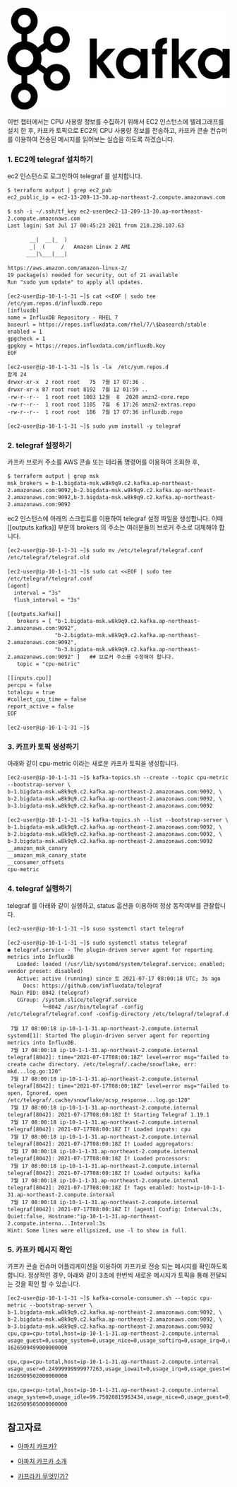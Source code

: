 ![kafka](https://github.com/gnosia93/bigdata-on-aws/blob/main/workshop/images/kafka-logo.png)

이번 챕터에서는 CPU 사용량 정보를 수집하기 위해서 EC2 인스턴스에 텔레그래프를 설치 한 후, 카프카 토픽으로 EC2의 CPU 사용량 정보를 전송하고, 카프카 콘솔 컨슈머를 이용하여 전송된 메시지를 읽어보는 실습을 하도록 하겠습니다.

### 1. EC2에 telegraf 설치하기 ###

ec2 인스턴스로 로그인하여 telegraf 를 설치합니다. 
```
$ terraform output | grep ec2_pub
ec2_public_ip = ec2-13-209-13-30.ap-northeast-2.compute.amazonaws.com

$ ssh -i ~/.ssh/tf_key ec2-user@ec2-13-209-13-30.ap-northeast-2.compute.amazonaws.com
Last login: Sat Jul 17 00:45:23 2021 from 218.238.107.63

       __|  __|_  )
       _|  (     /   Amazon Linux 2 AMI
      ___|\___|___|

https://aws.amazon.com/amazon-linux-2/
19 package(s) needed for security, out of 21 available
Run "sudo yum update" to apply all updates.

[ec2-user@ip-10-1-1-31 ~]$ cat <<EOF | sudo tee /etc/yum.repos.d/influxdb.repo
[influxdb]
name = InfluxDB Repository - RHEL 7
baseurl = https://repos.influxdata.com/rhel/7/\$basearch/stable
enabled = 1
gpgcheck = 1
gpgkey = https://repos.influxdata.com/influxdb.key
EOF

[ec2-user@ip-10-1-1-31 ~]$ ls -la  /etc/yum.repos.d
합계 24
drwxr-xr-x  2 root root   75  7월 17 07:36 .
drwxr-xr-x 87 root root 8192  7월 12 01:59 ..
-rw-r--r--  1 root root 1003 12월  8  2020 amzn2-core.repo
-rw-r--r--  1 root root 1105  7월  6 17:26 amzn2-extras.repo
-rw-r--r--  1 root root  186  7월 17 07:36 influxdb.repo

[ec2-user@ip-10-1-1-31 ~]$ sudo yum install -y telegraf
```

### 2. telegraf 설정하기 ###

카프카 브로커 주소를 AWS 콘솔 또는 테라폼 명령어를 이용하여 조회한 후, 
```
$ terraform output | grep msk
msk_brokers = b-1.bigdata-msk.w8k9q9.c2.kafka.ap-northeast-2.amazonaws.com:9092,b-2.bigdata-msk.w8k9q9.c2.kafka.ap-northeast-2.amazonaws.com:9092,b-3.bigdata-msk.w8k9q9.c2.kafka.ap-northeast-2.amazonaws.com:9092
```

ec2 인스턴스에 아래의 스크립트를 이용하여 telegraf 설정 파일을 생성합니다. 이때 [[outputs.kafka]] 부분의 brokers 의 주소는 여러분들의 브로커 주소로 대체해야 합니다. 
```
[ec2-user@ip-10-1-1-31 ~]$ sudo mv /etc/telegraf/telegraf.conf /etc/telegraf/telegraf.old

[ec2-user@ip-10-1-1-31 ~]$ sudo cat <<EOF | sudo tee /etc/telegraf/telegraf.conf
[agent]
  interval = "3s"
  flush_interval = "3s"
  
[[outputs.kafka]]
   brokers = [ "b-1.bigdata-msk.w8k9q9.c2.kafka.ap-northeast-2.amazonaws.com:9092", 
               "b-2.bigdata-msk.w8k9q9.c2.kafka.ap-northeast-2.amazonaws.com:9092", 
               "b-3.bigdata-msk.w8k9q9.c2.kafka.ap-northeast-2.amazonaws.com:9092" ]   ## 브로커 주소를 수정해야 합니다. 
   topic = "cpu-metric"

[[inputs.cpu]]
percpu = false
totalcpu = true
#collect_cpu_time = false
report_active = false
EOF

[ec2-user@ip-10-1-1-31 ~]$ 
```

### 3. 카프카 토픽 생성하기 ###

아래와 같이 cpu-metric 이라는 새로운 카프카 토픽을 생성합니다. 
```
[ec2-user@ip-10-1-1-31 ~]$ kafka-topics.sh --create --topic cpu-metric --bootstrap-server \
b-1.bigdata-msk.w8k9q9.c2.kafka.ap-northeast-2.amazonaws.com:9092, \
b-2.bigdata-msk.w8k9q9.c2.kafka.ap-northeast-2.amazonaws.com:9092, \
b-3.bigdata-msk.w8k9q9.c2.kafka.ap-northeast-2.amazonaws.com:9092

[ec2-user@ip-10-1-1-31 ~]$ kafka-topics.sh --list --bootstrap-server \
b-1.bigdata-msk.w8k9q9.c2.kafka.ap-northeast-2.amazonaws.com:9092, \
b-2.bigdata-msk.w8k9q9.c2.kafka.ap-northeast-2.amazonaws.com:9092, \
b-3.bigdata-msk.w8k9q9.c2.kafka.ap-northeast-2.amazonaws.com:9092
__amazon_msk_canary
__amazon_msk_canary_state
__consumer_offsets
cpu-metric
```


### 4. telegraf 실행하기 ###

telegraf 를 아래와 같이 실행하고, status 옵션을 이용하여 정상 동작여부를 관찰합니다. 

```
[ec2-user@ip-10-1-1-31 ~]$ suso systemctl start telegraf

[ec2-user@ip-10-1-1-31 ~]$ sudo systemctl status telegraf
● telegraf.service - The plugin-driven server agent for reporting metrics into InfluxDB
   Loaded: loaded (/usr/lib/systemd/system/telegraf.service; enabled; vendor preset: disabled)
   Active: active (running) since 토 2021-07-17 08:00:18 UTC; 3s ago
     Docs: https://github.com/influxdata/telegraf
 Main PID: 8042 (telegraf)
   CGroup: /system.slice/telegraf.service
           └─8042 /usr/bin/telegraf -config /etc/telegraf/telegraf.conf -config-directory /etc/telegraf/telegraf.d

 7월 17 08:00:18 ip-10-1-1-31.ap-northeast-2.compute.internal systemd[1]: Started The plugin-driven server agent for reporting metrics into InfluxDB.
 7월 17 08:00:18 ip-10-1-1-31.ap-northeast-2.compute.internal telegraf[8042]: time="2021-07-17T08:00:18Z" level=error msg="failed to create cache directory. /etc/telegraf/.cache/snowflake, err: mkd...log.go:120"
 7월 17 08:00:18 ip-10-1-1-31.ap-northeast-2.compute.internal telegraf[8042]: time="2021-07-17T08:00:18Z" level=error msg="failed to open. Ignored. open /etc/telegraf/.cache/snowflake/ocsp_response...log.go:120"
 7월 17 08:00:18 ip-10-1-1-31.ap-northeast-2.compute.internal telegraf[8042]: 2021-07-17T08:00:18Z I! Starting Telegraf 1.19.1
 7월 17 08:00:18 ip-10-1-1-31.ap-northeast-2.compute.internal telegraf[8042]: 2021-07-17T08:00:18Z I! Loaded inputs: cpu
 7월 17 08:00:18 ip-10-1-1-31.ap-northeast-2.compute.internal telegraf[8042]: 2021-07-17T08:00:18Z I! Loaded aggregators:
 7월 17 08:00:18 ip-10-1-1-31.ap-northeast-2.compute.internal telegraf[8042]: 2021-07-17T08:00:18Z I! Loaded processors:
 7월 17 08:00:18 ip-10-1-1-31.ap-northeast-2.compute.internal telegraf[8042]: 2021-07-17T08:00:18Z I! Loaded outputs: kafka
 7월 17 08:00:18 ip-10-1-1-31.ap-northeast-2.compute.internal telegraf[8042]: 2021-07-17T08:00:18Z I! Tags enabled: host=ip-10-1-1-31.ap-northeast-2.compute.internal
 7월 17 08:00:18 ip-10-1-1-31.ap-northeast-2.compute.internal telegraf[8042]: 2021-07-17T08:00:18Z I! [agent] Config: Interval:3s, Quiet:false, Hostname:"ip-10-1-1-31.ap-northeast-2.compute.interna...Interval:3s
Hint: Some lines were ellipsized, use -l to show in full.
```


### 5. 카프카 메시지 확인 ###

카프카 콘솔 컨슈머 어플리케이션을 이용하여 카프카로 전송 되는 메시지를 확인하도록 합니다. 
정상적인 경우, 아래와 같이 3초에 한번씩 새로운 메시지가 토픽을 통해 전달되는 것을 확인 할 수 있습니다. 

```
[ec2-user@ip-10-1-1-31 ~]$ kafka-console-consumer.sh --topic cpu-metric --bootstrap-server \
b-1.bigdata-msk.w8k9q9.c2.kafka.ap-northeast-2.amazonaws.com:9092, \
b-2.bigdata-msk.w8k9q9.c2.kafka.ap-northeast-2.amazonaws.com:9092, \
b-3.bigdata-msk.w8k9q9.c2.kafka.ap-northeast-2.amazonaws.com:9092
cpu,cpu=cpu-total,host=ip-10-1-1-31.ap-northeast-2.compute.internal usage_guest=0,usage_system=0,usage_nice=0,usage_softirq=0,usage_irq=0,usage_steal=0,usage_guest_nice=0,usage_user=0.7506255212831479,usage_idle=99.24937447995991,usage_iowait=0 1626509499000000000

cpu,cpu=cpu-total,host=ip-10-1-1-31.ap-northeast-2.compute.internal usage_user=0.24999999999977263,usage_iowait=0,usage_irq=0,usage_guest=0,usage_guest_nice=0,usage_system=0.08333333333337596,usage_idle=99.66666666635622,usage_nice=0,usage_softirq=0,usage_steal=0 1626509502000000000

cpu,cpu=cpu-total,host=ip-10-1-1-31.ap-northeast-2.compute.internal usage_system=0,usage_idle=99.75020815963434,usage_nice=0,usage_guest=0,usage_steal=0,usage_guest_nice=0,usage_user=0.24979184013280142,usage_iowait=0,usage_irq=0,usage_softirq=0 1626509505000000000
```

## 참고자료 ##

* [아파치 카프카?](https://twofootdog.tistory.com/86)

* [아파치 카프카 소개](https://pearlluck.tistory.com/288)

* [카프라카 무엇인가?](https://velog.io/@jaehyeong/Apache-Kafka%EC%95%84%ED%8C%8C%EC%B9%98-%EC%B9%B4%ED%94%84%EC%B9%B4%EB%9E%80-%EB%AC%B4%EC%97%87%EC%9D%B8%EA%B0%80)
